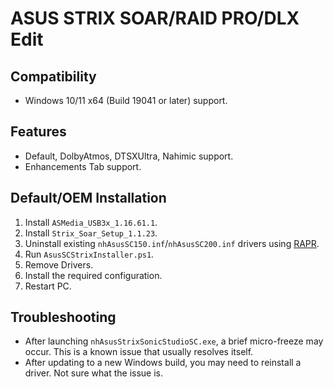 # ASUS STRIX SOAR/RAID PRO/DLX Edit
## Compatibility
- Windows 10/11 x64 (Build 19041 or later) support.
## Features
- Default, DolbyAtmos, DTSXUltra, Nahimic support.
- Enhancements Tab support.
## Default/OEM Installation
1. Install `ASMedia_USB3x_1.16.61.1`.
2. Install `Strix_Soar_Setup_1.1.23`.
3. Uninstall existing `nhAsusSC150.inf`/`nhAsusSC200.inf` drivers using [RAPR][DriverStoreExplorer].
4. Run `AsusSCStrixInstaller.ps1`.
5. Remove Drivers.
6. Install the required configuration.
7. Restart PC.
## Troubleshooting
   - After launching `nhAsusStrixSonicStudioSC.exe`, a brief micro-freeze may occur. This is a known issue that usually resolves itself.
   - After updating to a new Windows build, you may need to reinstall a driver. Not sure what the issue is.

[DriverStoreExplorer]: https://github.com/lostindark/DriverStoreExplorer
